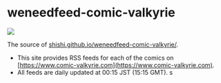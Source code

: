 # weneedfeed-comic-valkyrie

[![](https://github.com/shishi/weneedfeed-comic-valkyrie/workflows/publish/badge)](https://github.com/shishi/weneedfeed-comic-valkyrie/actions?query=workflow%3Apublish)

The source of [shishi.github.io/weneedfeed-comic-valkyrie/](ttps://shishi.github.io/weneedfeed-comic-valkyrie/).

- This site provides RSS feeds for each of the comics
  on [https://www.comic-valkyrie.com](https://www.comic-valkyrie.com).
- All feeds are daily updated at 00:15 JST (15:15 GMT).
  s
